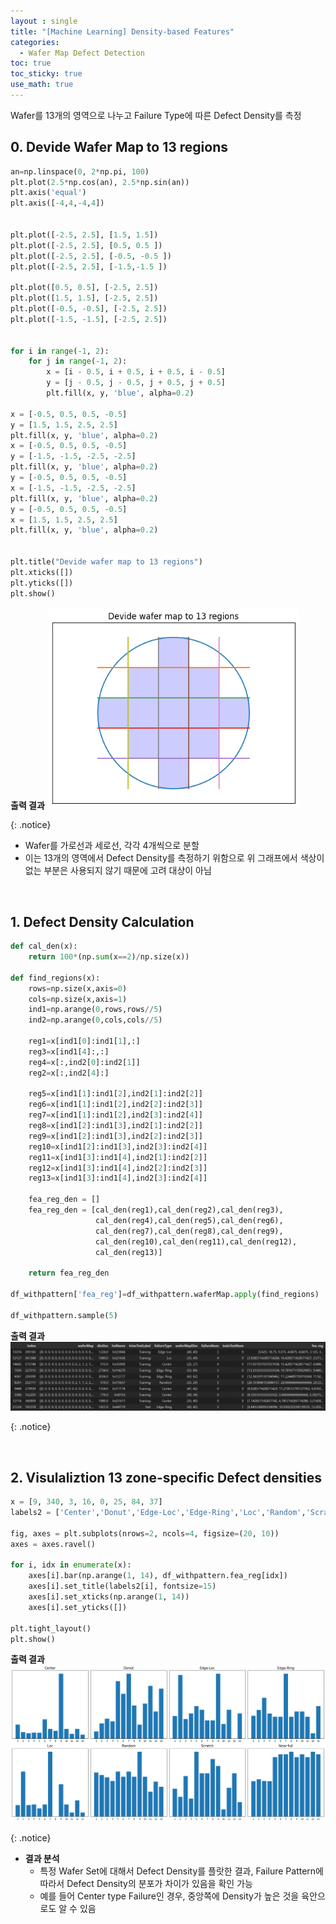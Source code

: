 ```yaml
---
layout : single
title: "[Machine Learning] Density-based Features"
categories: 
  - Wafer Map Defect Detection
toc: true
toc_sticky: true
use_math: true
---
```


Wafer를 13개의 영역으로 나누고 Failure Type에 따른 Defect Density를 측정    

## 0. Devide Wafer Map to 13 regions   

```python
an=np.linspace(0, 2*np.pi, 100)                   
plt.plot(2.5*np.cos(an), 2.5*np.sin(an))          
plt.axis('equal')
plt.axis([-4,4,-4,4])                           


plt.plot([-2.5, 2.5], [1.5, 1.5])
plt.plot([-2.5, 2.5], [0.5, 0.5 ])
plt.plot([-2.5, 2.5], [-0.5, -0.5 ])
plt.plot([-2.5, 2.5], [-1.5,-1.5 ])
 
plt.plot([0.5, 0.5], [-2.5, 2.5])
plt.plot([1.5, 1.5], [-2.5, 2.5])
plt.plot([-0.5, -0.5], [-2.5, 2.5])
plt.plot([-1.5, -1.5], [-2.5, 2.5])


for i in range(-1, 2): 
    for j in range(-1, 2):  
        x = [i - 0.5, i + 0.5, i + 0.5, i - 0.5]
        y = [j - 0.5, j - 0.5, j + 0.5, j + 0.5]
        plt.fill(x, y, 'blue', alpha=0.2)

x = [-0.5, 0.5, 0.5, -0.5]
y = [1.5, 1.5, 2.5, 2.5]
plt.fill(x, y, 'blue', alpha=0.2) 
x = [-0.5, 0.5, 0.5, -0.5]
y = [-1.5, -1.5, -2.5, -2.5]
plt.fill(x, y, 'blue', alpha=0.2) 
y = [-0.5, 0.5, 0.5, -0.5]
x = [-1.5, -1.5, -2.5, -2.5]
plt.fill(x, y, 'blue', alpha=0.2) 
y = [-0.5, 0.5, 0.5, -0.5]
x = [1.5, 1.5, 2.5, 2.5]
plt.fill(x, y, 'blue', alpha=0.2) 


plt.title("Devide wafer map to 13 regions")
plt.xticks([]) 
plt.yticks([])
plt.show()
```

<div align="left">
  <strong>출력 결과</strong>
  <img src="/assets/images/WM/9.png" width="80%" height="80%" alt=""/>
  <p><em></em></p>
</div>
{: .notice}

- Wafer를 가로선과 세로선, 각각 4개씩으로 분할    
- 이는 13개의 영역에서 Defect Density를 측정하기 위함으로 위 그래프에서 색상이 없는 부분은 사용되지 않기 때문에 고려 대상이 아님    

&nbsp;

## 1. Defect Density Calculation    

```python
def cal_den(x):
    return 100*(np.sum(x==2)/np.size(x))  

def find_regions(x):
    rows=np.size(x,axis=0)
    cols=np.size(x,axis=1)
    ind1=np.arange(0,rows,rows//5)
    ind2=np.arange(0,cols,cols//5)

    reg1=x[ind1[0]:ind1[1],:]
    reg3=x[ind1[4]:,:]
    reg4=x[:,ind2[0]:ind2[1]]
    reg2=x[:,ind2[4]:]

    reg5=x[ind1[1]:ind1[2],ind2[1]:ind2[2]]
    reg6=x[ind1[1]:ind1[2],ind2[2]:ind2[3]]
    reg7=x[ind1[1]:ind1[2],ind2[3]:ind2[4]]
    reg8=x[ind1[2]:ind1[3],ind2[1]:ind2[2]]
    reg9=x[ind1[2]:ind1[3],ind2[2]:ind2[3]]
    reg10=x[ind1[2]:ind1[3],ind2[3]:ind2[4]]
    reg11=x[ind1[3]:ind1[4],ind2[1]:ind2[2]]
    reg12=x[ind1[3]:ind1[4],ind2[2]:ind2[3]]
    reg13=x[ind1[3]:ind1[4],ind2[3]:ind2[4]]

    fea_reg_den = []
    fea_reg_den = [cal_den(reg1),cal_den(reg2),cal_den(reg3),
                   cal_den(reg4),cal_den(reg5),cal_den(reg6),
                   cal_den(reg7),cal_den(reg8),cal_den(reg9),
                   cal_den(reg10),cal_den(reg11),cal_den(reg12),
                   cal_den(reg13)]
    
    return fea_reg_den

df_withpattern['fea_reg']=df_withpattern.waferMap.apply(find_regions)

df_withpattern.sample(5)
```

<div align="left">
  <strong>출력 결과</strong>
  <img src="/assets/images/WM/10.png" width="100%" height="100%" alt=""/>
  <p><em></em></p>
</div>
{: .notice}

&nbsp;

## 2. Visulaliztion 13 zone-specific Defect densities   

```python
x = [9, 340, 3, 16, 0, 25, 84, 37]      
labels2 = ['Center','Donut','Edge-Loc','Edge-Ring','Loc','Random','Scratch','Near-full']

fig, axes = plt.subplots(nrows=2, ncols=4, figsize=(20, 10))
axes = axes.ravel()

for i, idx in enumerate(x):
    axes[i].bar(np.arange(1, 14), df_withpattern.fea_reg[idx])
    axes[i].set_title(labels2[i], fontsize=15)
    axes[i].set_xticks(np.arange(1, 14))        
    axes[i].set_yticks([])

plt.tight_layout()
plt.show()
```

<div align="left">
  <strong>출력 결과</strong>
  <img src="/assets/images/WM/11.png" width="100%" height="100%" alt=""/>
  <p><em></em></p>
</div>
{: .notice}   

- **결과 분석**   
  - 특정 Wafer Set에 대해서 Defect Density를 플랏한 결과, Failure Pattern에 따라서 Defect Density의 분포가 차이가 있음을 확인 가능    
  - 예를 들어 Center type Failure인 경우, 중앙쪽에 Density가 높은 것을 육안으로도 알 수 있음   

&nbsp;

